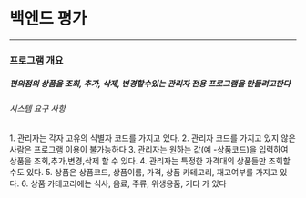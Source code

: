 # 백엔드 평가
<hr>

<h3>프로그램 개요</h3>
<h5>편의점의 상품을 조회, 추가, 삭제, 변경할수있는 관리자 전용 프로그램을 만들려고한다</h5>

<h6>시스템 요구 사항</h6>
1. 관리자는 각자 고유의 식별자 코드를 가지고 있다.
2. 관리자 코드를 가지고 있지 않은 사람은 프로그램 이용이 불가능하다
3. 관리자는 원하는 값(예 -상품코드)을 입력하여 상품을 조회,추가,변경,삭제 할 수 있다.
4. 관리자는 특정한 가격대의 상품들만 조회할수도 있다.
5. 상품은 상품코드, 상품이름, 가격, 상품 카테고리, 재고여부를 가지고 있다.
6. 상품 카테고리에는 식사, 음료, 주류, 위생용품, 기타 가 있다

